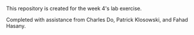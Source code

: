 This repository is created for the week 4's lab exercise.

Completed with assistance from Charles Do, Patrick Klosowski, and Fahad Hasany.